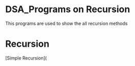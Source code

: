 # DSA_Programs on Recursion
This programs are used to show the all recursion methods

# Recursion
 [Simple Recursion](
